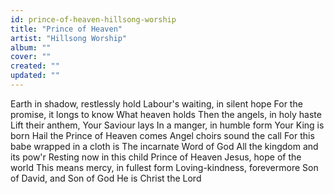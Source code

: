 ```yaml
---
id: prince-of-heaven-hillsong-worship
title: "Prince of Heaven"
artist: "Hillsong Worship"
album: ""
cover: ""
created: ""
updated: ""
---
```


Earth in shadow, restlessly hold
Labour's waiting, in silent hope
For the promise, it longs to know
What heaven holds
Then the angels, in holy haste
Lift their anthem, Your Saviour lays
In a manger, in humble form
Your King is born
Hail the Prince of Heaven comes
Angel choirs sound the call
For this babe wrapped in a cloth is
The incarnate Word of God
All the kingdom and its pow'r
Resting now in this child
Prince of Heaven
Jesus, hope of the world
This means mercy, in fullest form
Loving-kindness, forevermore
Son of David, and Son of God
He is Christ the Lord